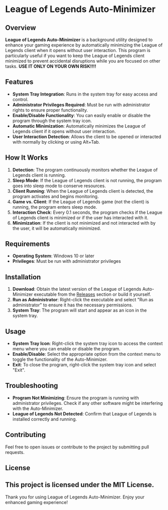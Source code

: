 # League of Legends Auto-Minimizer

## Overview

**League of Legends Auto-Minimizer** is a background utility designed to enhance your gaming experience by automatically minimizing the League of Legends client when it opens without user interaction. This program is particularly useful if you want to keep the League of Legends client minimized to prevent accidental disruptions while you are focused on other tasks.
**USE IT ONLY ON YOUR OWN RISK!!!!**

## Features

- **System Tray Integration**: Runs in the system tray for easy access and control.
- **Administrator Privileges Required**: Must be run with administrator rights to ensure proper functionality.
- **Enable/Disable Functionality**: You can easily enable or disable the program through the system tray icon.
- **Automatic Minimization**: Automatically minimizes the League of Legends client if it opens without user interaction.
- **User Interaction Detection**: Allows the client to be opened or interacted with normally by clicking or using Alt+Tab.

## How It Works

1. **Detection**: The program continuously monitors whether the League of Legends client is running.
2. **Sleep Mode**: If the League of Legends client is not running, the program goes into sleep mode to conserve resources.
3. **Client Running**: When the League of Legends client is detected, the program activates and begins monitoring.
4. **Game vs. Client**: If the League of Legends game (not the client) is running, the program enters sleep mode.
5. **Interaction Check**: Every 0.1 seconds, the program checks if the League of Legends client is minimized or if the user has interacted with it.
6. **Minimization**: If the client is not minimized and not interacted with by the user, it will be automatically minimized.

## Requirements

- **Operating System**: Windows 10 or later
- **Privileges**: Must be run with administrator privileges

## Installation

1. **Download**: Obtain the latest version of the League of Legends Auto-Minimizer executable from the [Releases](https://github.com/yourusername/league-auto-minimizer/releases) section or build it yourself.
2. **Run as Administrator**: Right-click the executable and select "Run as administrator" to ensure it has the necessary permissions.
3. **System Tray**: The program will start and appear as an icon in the system tray.

## Usage

- **System Tray Icon**: Right-click the system tray icon to access the context menu where you can enable or disable the program.
- **Enable/Disable**: Select the appropriate option from the context menu to toggle the functionality of the Auto-Minimizer.
- **Exit**: To close the program, right-click the system tray icon and select "Exit".

## Troubleshooting

- **Program Not Minimizing**: Ensure the program is running with administrator privileges. Check if any other software might be interfering with the Auto-Minimizer.
- **League of Legends Not Detected**: Confirm that League of Legends is installed correctly and running.

## Contributing

Feel free to open issues or contribute to the project by submitting pull requests.

## License

This project is licensed under the MIT License.
---

Thank you for using League of Legends Auto-Minimizer. Enjoy your enhanced gaming experience!
